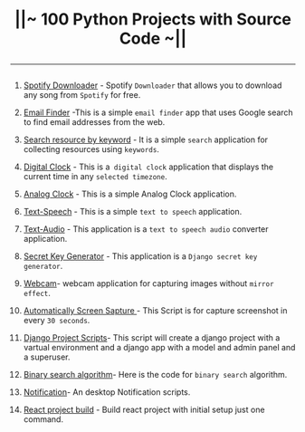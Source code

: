 <h1 align="center"">
||~   100 Python Projects with Source Code  
~|| 

<hr>
</h1>


1.  [Spotify Downloader](/docs/spotify.md) - Spotify `Downloader` that allows you to download any song from `Spotify` for free.

2.  [Email Finder](/docs/email_finder.md) -This is a simple `email finder` app that uses Google search to find email addresses from the web. 
3. [Search resource by keyword](/docs/search_link.md) - It is a simple `search` application for collecting resources using `keywords`. 

4.  [Digital Clock](/docs/digital_clock.md) - This is a` digital clock` application that displays the current time in any `selected timezone`.

5. [Analog Clock](/docs/analog_clock.md) -   This is a simple Analog Clock application.
6. [Text-Speech](/docs/speech.md) - This is a simple `text to speech` application.
7. [Text-Audio](/docs/text_to_audio.md) - This application is a `text to speech audio` converter application.
8. [Secret Key Generator](/docs/secret_key.md) - This application is a `Django secret key generator`. 
9. [Webcam](/docs/web_cam.md)- webcam application for capturing images without `mirror effect`.
10. [Automatically Screen Sapture ](/docs/capture_script.md)- This Script is for capture screenshot in every `30 seconds`. 
11. [Django Project Scripts](/docs/django_scripts.md)- This script will create a django project with a vartual environment and a django app  with a model and admin panel and a superuser.
12. [Binary search algorithm](/docs/binary_search.md)- Here is the code for `binary search` algorithm.
13. [Notification](/docs/notifier.md)- An desktop Notification scripts.  
14. [React project build](/docs/react-build.md) - Build react project with initial setup just one command. 